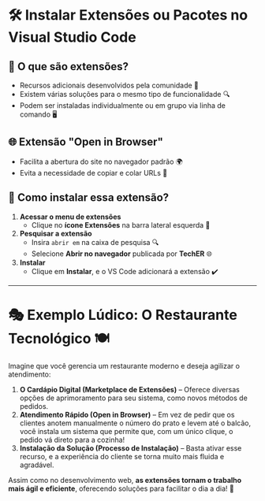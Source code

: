 # 🛠️ Instalar Extensões ou Pacotes no Visual Studio Code

## 📌 O que são extensões?
- Recursos adicionais desenvolvidos pela comunidade 🤝
- Existem várias soluções para o mesmo tipo de funcionalidade 🔍
- Podem ser instaladas individualmente ou em grupo via linha de comando 🖥️

## 🌐 Extensão "Open in Browser"
- Facilita a abertura do site no navegador padrão 🌍
- Evita a necessidade de copiar e colar URLs 🔗

## 🔧 Como instalar essa extensão?
1. **Acessar o menu de extensões**
   - Clique no **ícone Extensões** na barra lateral esquerda 📂
2. **Pesquisar a extensão**
   - Insira `abrir em` na caixa de pesquisa 🔍
   - Selecione **Abrir no navegador** publicada por **TechER** 🌐
3. **Instalar**
   - Clique em **Instalar**, e o VS Code adicionará a extensão ✔️

---

# 🎭 Exemplo Lúdico: O Restaurante Tecnológico 🍽️

Imagine que você gerencia um restaurante moderno e deseja agilizar o atendimento:

1. **O Cardápio Digital (Marketplace de Extensões)** – Oferece diversas opções de aprimoramento para seu sistema, como novos métodos de pedidos.
2. **Atendimento Rápido (Open in Browser)** – Em vez de pedir que os clientes anotem manualmente o número do prato e levem até o balcão, você instala um sistema que permite que, com um único clique, o pedido vá direto para a cozinha!
3. **Instalação da Solução (Processo de Instalação)** – Basta ativar esse recurso, e a experiência do cliente se torna muito mais fluida e agradável.

Assim como no desenvolvimento web, **as extensões tornam o trabalho mais ágil e eficiente**, oferecendo soluções para facilitar o dia a dia! 🚀
